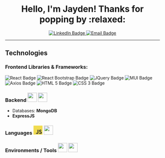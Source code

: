 <div id="header" align="center">
   <h1>Hello, I'm Jayden! Thanks for popping by :relaxed:</h1>
</div>
<div id="badges" align="center">
  <a href="https://www.linkedin.com/in/jaydenkeh/">
  <img src="https://img.shields.io/badge/LinkedIn-blue?style=for-the-badge&logo=linkedin&logoColor=white" alt="LinkedIn Badge"/>
    </a>
  <a href="mailto:zhaoxikeh@hotmail.com">
  <img src="https://img.shields.io/badge/Email Me-yellow?style=for-the-badge&logo=gmail&logoColor=white" alt="Email Badge"/>
    </a>
</div>

<!--
**jaydenkeh/jaydenkeh** is a ✨ _special_ ✨ repository because its `README.md` (this file) appears on your GitHub profile.
-->

---

## Technologies
### Frontend Libraries & Frameworks:
<img src="https://img.shields.io/badge/React-informational?style=for-the-badge&logo=react&logoColor=white" alt="React Badge"/> <img src="https://img.shields.io/badge/React%20Bootstrap-critical?style=for-the-badge&logo=react-bootstrap&logoColor=white" alt="React Bootstrap Badge"/> <img src="https://img.shields.io/badge/JQuery-yellow?style=for-the-badge&logo=jquery&logoColor=white" alt="JQuery Badge"/> <img src="https://img.shields.io/badge/Material UI-success?style=for-the-badge&logo=mui&logoColor=white" alt="MUI Badge"/> <img src="https://img.shields.io/badge/Axios-ff69b4?style=for-the-badge&logo=axios&logoColor=white" alt="Axios Badge"/> <img src="https://img.shields.io/badge/HTML-orange?style=for-the-badge&logo=html5&logoColor=white" alt="HTML 5 Badge"/> <img src="https://img.shields.io/badge/CSS-blue?style=for-the-badge&logo=css3&logoColor=white" alt="CSS 3 Badge"/>

### Backend <picture><source media="(prefers-color-scheme: dark)" srcset="https://cdn.jsdelivr.net/gh/llkyz/llkyz/icons/mongodb/mongodb-original.svg"><img height="30" width="30" src="https://cdn.jsdelivr.net/gh/llkyz/llkyz/icons/mongodb/mongodb-original.svg"></picture> <picture><source media="(prefers-color-scheme: dark)" srcset="https://cdn.jsdelivr.net/gh/llkyz/llkyz/icons/express/express-white-original.svg"><img height="30" width="30" src="https://cdn.jsdelivr.net/gh/llkyz/llkyz/icons/express/express-original.svg"></picture>

- Databases: **MongoDB**
- **ExpressJS** 

### Languages <picture><source media="(prefers-color-scheme: dark)" srcset="https://raw.githubusercontent.com/llkyz/llkyz/main/icons/javascript/javascript-original.svg"><img height="30" width="30" src="https://raw.githubusercontent.com/llkyz/llkyz/main/icons/javascript/javascript-original.svg"></picture> <picture><source media="(prefers-color-scheme: dark)" srcset="https://cdn.jsdelivr.net/gh/llkyz/llkyz/icons/python/python-original.svg"><img height="30" width="30" src="https://cdn.jsdelivr.net/gh/llkyz/llkyz/icons/python/python-original.svg"></picture>

### Environments / Tools <picture><source media="(prefers-color-scheme: dark)" srcset="https://cdn.jsdelivr.net/gh/llkyz/llkyz/icons/vscode/vscode-original.svg"><img height="30" width="30" src="https://cdn.jsdelivr.net/gh/llkyz/llkyz/icons/vscode/vscode-original.svg"></picture> <picture><source media="(prefers-color-scheme: dark)" srcset="https://cdn.jsdelivr.net/gh/llkyz/llkyz/icons/nodejs/nodejs-plain.svg"><img height="30" width="30" src="https://cdn.jsdelivr.net/gh/llkyz/llkyz/icons/nodejs/nodejs-plain.svg"></picture>
